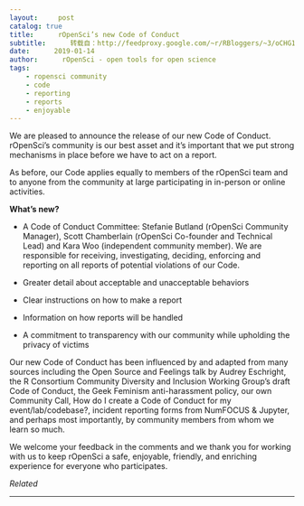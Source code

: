 ```yaml
---
layout:     post
catalog: true
title:      rOpenSci’s new Code of Conduct
subtitle:      转载自：http://feedproxy.google.com/~r/RBloggers/~3/oCHG1qrZFFk/
date:      2019-01-14
author:      rOpenSci - open tools for open science
tags:
    - ropensci community
    - code
    - reporting
    - reports
    - enjoyable
---
```






We are pleased to announce the release of our new Code of Conduct. rOpenSci’s community is our best asset and it’s important that we put strong mechanisms in place before we have to act on a report.

As before, our Code applies equally to members of the rOpenSci team and to anyone from the community at large participating in in-person or online activities.

**What’s new?**

- A Code of Conduct Committee: Stefanie Butland (rOpenSci Community Manager), Scott Chamberlain (rOpenSci Co-founder and Technical Lead) and Kara Woo (independent community member). We are responsible for receiving, investigating, deciding, enforcing and reporting on all reports of potential violations of our Code.

- Greater detail about acceptable and unacceptable behaviors

- Clear instructions on how to make a report

- Information on how reports will be handled

- A commitment to transparency with our community while upholding the privacy of victims


Our new Code of Conduct has been influenced by and adapted from many sources including the Open Source and Feelings talk by Audrey Eschright, the R Consortium Community Diversity and Inclusion Working Group’s draft Code of Conduct, the Geek Feminism anti-harassment policy, our own Community Call, How do I create a Code of Conduct for my event/lab/codebase?, incident reporting forms from NumFOCUS & Jupyter, and perhaps most importantly, by community members from whom we learn so much.

We welcome your feedback in the comments and we thank you for working with us to keep rOpenSci a safe, enjoyable, friendly, and enriching experience for everyone who participates.


*Related*








---
